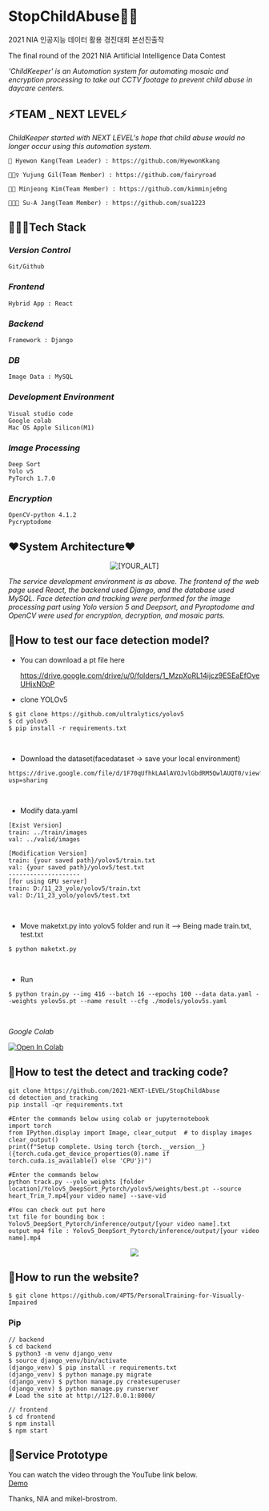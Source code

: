 # StopChildAbuse👶🏻

2021 NIA 인공지능 데이터 활용 경진대회 본선진출작

The final round of the 2021 NIA Artificial Intelligence Data Contest


  *'ChildKeeper' is an Automation system for automating mosaic and encryption processing to take out CCTV footage to prevent child abuse in daycare centers.*
 
 ## ⚡TEAM _ NEXT LEVEL⚡
  
  *ChildKeeper started with NEXT LEVEL's hope that child abuse would no longer occur using this automation system.*
  
 
    🙈 Hyewon Kang(Team Leader) : https://github.com/HyewonKkang
    
    🕵🏼‍♀️ Yujung Gil(Team Member) : https://github.com/fairyroad
    
    🎅🏻 Minjeong Kim(Team Member) : https://github.com/kimminje0ng
  
    👩🏻‍🚀 Su-A Jang(Team Member) : https://github.com/sua1223
    


## 🏊🏼‍♂️Tech Stack
### *Version Control*
    Git/Github

### *Frontend*
    Hybrid App : React

### *Backend*
    Framework : Django

### *DB*
    Image Data : MySQL
 
### *Development Environment*
    Visual studio code
    Google colab
    Mac OS Apple Silicon(M1)

    
### *Image Processing*
    Deep Sort
    Yolo v5
    PyTorch 1.7.0
    
### *Encryption*
    OpenCV-python 4.1.2
    Pycryptodome
    


## ❤System Architecture❤
 <p align="center">
   <img src="https://user-images.githubusercontent.com/74306759/143539881-0c9c0fd4-d70f-475a-a514-d70c8ac3a419.png" alt="[YOUR_ALT]"/>
</p>

   *The service development environment is as above. The frontend of the web page used React, the backend used Django, and the database used MySQL. Face detection and tracking were performed for the image processing part using Yolo version 5 and Deepsort, and Pyroptodome and OpenCV were used for encryption, decryption, and mosaic parts.*



## 📢How to test our face detection model?

- You can download a pt file here

    https://drive.google.com/drive/u/0/folders/1_MzpXoRL14ijcz9ESEaEfOveUHjxN0pP


- clone YOLOv5
```
$ git clone https://github.com/ultralytics/yolov5
$ cd yolov5
$ pip install -r requirements.txt
```
<br/>

- Download the dataset(facedataset -> save your local environment)
```
https://drive.google.com/file/d/1F70qUfhkLA4lAVOJvlGbdRM5QwlAUQT0/view?usp=sharing
```
<br/>

- Modify data.yaml
```
[Exist Version]
train: ../train/images
val: ../valid/images

[Modification Version]
train: {your saved path}/yolov5/train.txt
val: {your saved path}/yolov5/test.txt
--------------------
[for using GPU server]
train: D:/11_23_yolo/yolov5/train.txt
val: D:/11_23_yolo/yolov5/test.txt
```
<br/>

- Move maketxt.py into yolov5 folder and run it --> Being made train.txt, test.txt 
```
$ python maketxt.py
```
<br/>

- Run
```
$ python train.py --img 416 --batch 16 --epochs 100 --data data.yaml --weights yolov5s.pt --name result --cfg ./models/yolov5s.yaml
```
<br/>

*Google Colab*


<a href="https://colab.research.google.com/drive/1KG4F5vutIZYqgilqLcp-M2rBSc6_onFM?userstoinvite=minjjung9642%40gmail.com&actionButton=1#scrollTo=tCPF38tIZ47g"><img src="https://colab.research.google.com/assets/colab-badge.svg" alt="Open In Colab"></a>


## 📢How to test the detect and tracking code?
    git clone https://github.com/2021-NEXT-LEVEL/StopChildAbuse
    cd detection_and_tracking
    pip install -qr requirements.txt
    
    #Enter the commands below using colab or jupyternotebook
    import torch
    from IPython.display import Image, clear_output  # to display images
    clear_output()
    print(f"Setup complete. Using torch {torch.__version__} ({torch.cuda.get_device_properties(0).name if torch.cuda.is_available() else 'CPU'})")
    
    #Enter the commands below
    python track.py --yolo_weights [folder location]/Yolov5_DeepSort_Pytorch/yolov5/weights/best.pt --source heart_Trim_7.mp4[your video name] --save-vid
    
    #You can check out put here
    txt file for bounding box : Yolov5_DeepSort_Pytorch/inference/output/[your video name].txt
    output mp4 file : Yolov5_DeepSort_Pytorch/inference/output/[your video name].mp4


 <p align="center">
   <img src="https://user-images.githubusercontent.com/68578916/143551418-d4024810-6cd2-4fe4-8c6e-4afba10f7dff.gif" />
</p>


## 📢How to run the website?
```
$ git clone https://github.com/4PT5/PersonalTraining-for-Visually-Impaired
```
### Pip
```
// backend
$ cd backend
$ python3 -m venv django_venv
$ source django_venv/bin/activate
(django_venv) $ pip install -r requirements.txt
(django_venv) $ python manage.py migrate
(django_venv) $ python manage.py createsuperuser
(django_venv) $ python manage.py runserver
# Load the site at http://127.0.0.1:8000/

// frontend
$ cd frontend
$ npm install
$ npm start
```


## 📌Service Prototype
You can watch the video through the YouTube link below.  
[Demo](https://youtu.be/6wnz0OTOPbU)  

Thanks, NIA and mikel-brostrom.

